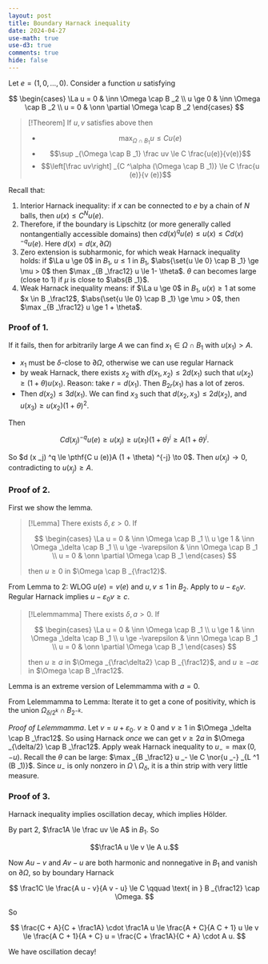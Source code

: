 ```yaml
---
layout: post
title: Boundary Harnack inequality
date: 2024-04-27
use-math: true
use-d3: true
comments: true
hide: false
---
```


Let $e = (1, 0, \dots, 0)$. Consider a function $u$ satisfying

$$
\begin{cases}
	\La u = 0 & \inn \Omega \cap B _2 \\
	u \ge 0 & \inn \Omega \cap B _2 \\
	u = 0 & \onn \partial \Omega \cap B _2
\end{cases}
$$

> [!Theorem]
> If $u, v$ satisfies above then 
> * $$\max _{\Omega \cap B _1} u \le C u (e)$$
> * $$\sup _{\Omega \cap B _1} \frac uv \le C \frac{u(e)}{v(e)}$$
> * $$\left[\frac uv\right] _{C ^\alpha (\Omega \cap B _1)} \le C \frac{u (e)}{v (e)}$$

Recall that:

1. Interior Harnack inequality: if $x$ can be connected to $e$ by a chain of $N$ balls, then $u(x) \le C ^N u (e)$.
2. Therefore, if the boundary is Lipschitz (or more generally called nontangentially accessible domains) then $c d (x) ^q u (e) \le u (x) \le C d (x) ^{-q} u (e)$. Here $d (x) = d (x, \partial \Omega)$ 
3. Zero extension is subharmonic, for which weak Harnack inequality holds: if $\La u \ge 0$ in $B _1$, $u \le 1$ in $B _1$, $\abs{\set{u \le 0} \cap B _1} \ge \mu > 0$ then $\max _{B _\frac12} u \le 1- \theta$. $\theta$ can becomes large (close to 1) if $\mu$ is close to $\abs{B _1}$.
4. Weak Harnack inequality means: if $\La u \ge 0$ in $B _1$, $u (x) \ge 1$ at some $x \in B _\frac12$, $\abs{\set{u \le 0} \cap B _1} \ge \mu > 0$, then $\max _{B _\frac12} u \ge 1 + \theta$.

### Proof of 1.

If it fails, then for arbitrarily large $A$ we can find $x _1 \in \Omega \cap B _1$ with $u (x _1) > A$. 

* $x _1$ must be $\delta$-close to $\partial \Omega$, otherwise we can use regular Harnack
* by weak Harnack, there exists $x _2$ with $d(x _1, x _2) \le 2 d (x _1)$ such that $u (x _2) \ge (1 + \theta) u (x _1)$. Reason: take $r = d (x _1)$. Then $B _{2 r} (x _1)$ has a lot of zeros.
* Then $d (x _2) \le 3 d (x _1)$. We can find $x _3$ such that $d (x _2, x _3) \le 2 d (x _2)$, and $u (x _3) \ge u (x _2) (1 + \theta) ^2$.

Then 

$$
	C d (x _j) ^{-q} u (e) \ge u (x _j) \ge u (x _1) (1 + \theta) ^j \ge A (1 + \theta) ^j.
$$

So $d (x _j) ^q \le \pthf{C u (e)}A (1 + \theta) ^{-j} \to 0$. Then $u (x _j) \to 0$, contradicting to $u (x _j) \ge A$.

### Proof of 2. 

First we show the lemma.

> [!Lemma] 
> There exists $\delta, \varepsilon > 0$. If 
> 
> $$
> \begin{cases}
> 	\La u = 0 & \inn \Omega \cap B _1 \\
> 	u \ge 1 & \inn \Omega _\delta \cap B _1 \\
> 	u \ge -\varepsilon & \inn \Omega \cap B _1 \\
> 	u = 0 & \onn \partial \Omega \cap B _1
> \end{cases}
> $$
> 
> then $u \ge 0$ in $\Omega \cap B _{\frac12}$.

From Lemma to 2: WLOG $u (e) = v (e)$ and $u, v \le 1$ in $B _2$. Apply to $u - \varepsilon _0 v$. Regular Harnack implies $u - \varepsilon _0 v \ge c$.

> [!Lelemmamma]
> There exists $\delta, a > 0$. If  
> 
> $$
> \begin{cases}
> 	\La u = 0 & \inn \Omega \cap B _1 \\
> 	u \ge 1 & \inn \Omega _\delta \cap B _1 \\
> 	u \ge -\varepsilon & \inn \Omega \cap B _1 \\
> 	u = 0 & \onn \partial \Omega \cap B _1
> \end{cases}
> $$
> 
> then $u \ge a$ in $\Omega _{\frac\delta2} \cap B _{\frac12}$, and $u \ge -a \varepsilon$ in $\Omega \cap B _\frac12$.

Lemma is an extreme version of Lelemmamma with $a = 0$. 

From Lelemmamma to Lemma: Iterate it to get a cone of positivity, which is the union $\Omega _{\delta / 2 ^k} \cap B _{2 ^{-k}}$.

*Proof of Lelemmamma*. Let $v = u + \varepsilon _0$. $v \ge 0$ and $v \ge 1$ in $\Omega _\delta \cap B _\frac12$. So using Harnack *once* we can get $v \ge 2 a$ in $\Omega _{\delta/2} \cap B _\frac12$. 
Apply weak Harnack inequality to $u _- = \max (0, -u)$. 
Recall the $\theta$ can be large: $\max _{B _\frac12} u _- \le C \nor{u _-} _{L ^1 (B _1)}$. 
Since $u _-$ is only nonzero in $\Omega \setminus \Omega _\delta$, it is a thin strip with very little measure. 

### Proof of 3. 

Harnack inequality implies oscillation decay, which implies Hölder.

By part 2, $\frac1A \le \frac uv \le A$ in $B _1$. So 

$$\frac1A u \le v \le A u.$$ 

Now $A u - v$ and $A v - u$ are both harmonic and nonnegative in $B _1$ and vanish on $\partial \Omega$, so by boundary Harnack

$$
	\frac1C \le \frac{A u - v}{A v - u} \le C \qquad \text{ in } B _{\frac12} \cap \Omega.
$$

So 

$$
	\frac{C + A}{C + \frac1A} \cdot \frac1A u \le \frac{A + C}{A C + 1} u \le v \le \frac{A C + 1}{A + C} u = \frac{C + \frac1A}{C + A} \cdot A u.
$$

We have oscillation decay!